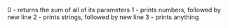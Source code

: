 0 - returns the sum of all of its parameters
1 - prints numbers, followed by new line
2 - prints strings, followed by new line
3 - prints anything

